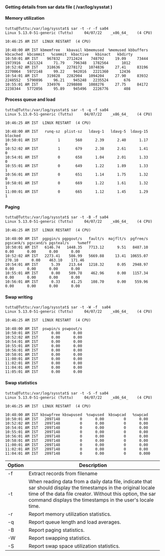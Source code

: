 #### Getting details from sar data file ( /var/log/sysstat )


#### Memory utilization

```
tuttu@Tuttu:/var/log/sysstat$ sar -t -r -f sa04
Linux 5.13.0-51-generic (Tuttu) 	04/07/22 	_x86_64_	(4 CPU)

10:46:25 AM IST  LINUX RESTART	(4 CPU)

10:48:00 AM IST kbmemfree   kbavail kbmemused  %memused kbbuffers  kbcached  kbcommit   %commit  kbactive   kbinact   kbdirty
10:50:01 AM IST    967832   2712424    748792     19.09     73444   1973916   4321324     71.79    796348   1782564      1012
10:52:02 AM IST    318636   2278172   1074836     27.41     83196   2270064   5972148     99.22    942016   2221360     12436
10:54:01 AM IST    319828   2282904   1094204     27.90     83932   2248552   5790896     96.21    945248   2235524       676
10:55:01 AM IST    334976   2298808   1088276     27.75     84172   2238344   5772056     95.89    945496   2226776       408
```
#### Process queue and load

```
tuttu@Tuttu:/var/log/sysstat$ sar -t -q -f sa04
Linux 5.13.0-51-generic (Tuttu) 	04/07/22 	_x86_64_	(4 CPU)

10:46:25 AM IST  LINUX RESTART	(4 CPU)

10:48:00 AM IST   runq-sz  plist-sz   ldavg-1   ldavg-5  ldavg-15   blocked
10:50:01 AM IST         1       560      2.39      2.40      1.17         0
10:52:02 AM IST         1       679      2.38      2.61      1.41         0
10:54:01 AM IST         0       658      1.04      2.01      1.33         0
10:55:01 AM IST         0       649      1.22      1.89      1.33         1
10:56:01 AM IST         0       651      1.14      1.75      1.32         0
10:58:01 AM IST         0       669      1.22      1.61      1.32         1
11:00:01 AM IST         0       665      1.12      1.45      1.29         1
```

#### Paging

```
tuttu@Tuttu:/var/log/sysstat$ sar -t -B -f sa04
Linux 5.13.0-51-generic (Tuttu) 	04/07/22 	_x86_64_	(4 CPU)

10:46:25 AM IST  LINUX RESTART	(4 CPU)

10:48:00 AM IST  pgpgin/s pgpgout/s   fault/s  majflt/s  pgfree/s pgscank/s pgscand/s pgsteal/s    %vmeff
10:50:01 AM IST   6146.74   1448.35   7713.12      9.51   8487.10      0.00      0.00      0.00      0.00
10:52:02 AM IST   2273.41    586.99   5669.88     13.41  10655.07    270.10      0.00    463.10    171.46
10:54:01 AM IST      5.39    213.64   1218.32      0.05   2948.97      0.00      0.00      0.00      0.00
10:55:01 AM IST      0.00    509.78    462.96      0.00   1157.34      0.00      0.00      0.00      0.00
10:56:01 AM IST      0.33     41.25    108.70      0.00    559.96      0.00      0.00      0.00      0.00
```

#### Swap writing

```
tuttu@Tuttu:/var/log/sysstat$ sar -t -W -f  sa04
Linux 5.13.0-51-generic (Tuttu) 	04/07/22 	_x86_64_	(4 CPU)

10:46:25 AM IST  LINUX RESTART	(4 CPU)

10:48:00 AM IST  pswpin/s pswpout/s
10:50:01 AM IST      0.00      0.00
10:52:02 AM IST      0.00      0.00
10:54:01 AM IST      0.00      0.00
10:55:01 AM IST      0.00      0.00
10:56:01 AM IST      0.00      0.00
10:58:01 AM IST      0.00      0.00
11:00:01 AM IST      0.00      0.00
11:02:01 AM IST      0.00      0.00
11:04:01 AM IST      0.00      0.00
11:05:01 AM IST      0.00      0.00
```

#### Swap statistics

```
tuttu@Tuttu:/var/log/sysstat$ sar -t -S -f sa04
Linux 5.13.0-51-generic (Tuttu) 	04/07/22 	_x86_64_	(4 CPU)

10:46:25 AM IST  LINUX RESTART	(4 CPU)

10:48:00 AM IST kbswpfree kbswpused  %swpused  kbswpcad   %swpcad
10:50:01 AM IST   2097148         0      0.00         0      0.00
10:52:02 AM IST   2097148         0      0.00         0      0.00
10:54:01 AM IST   2097148         0      0.00         0      0.00
10:55:01 AM IST   2097148         0      0.00         0      0.00
10:56:01 AM IST   2097148         0      0.00         0      0.00
10:58:01 AM IST   2097148         0      0.00         0      0.00
11:00:01 AM IST   2097148         0      0.00         0      0.00
11:02:01 AM IST   2097148         0      0.00         0      0.00
11:04:01 AM IST   2097148         0      0.00         0      0.000
```

|  Option  | Description|
---------|-----------
-f   |  Extract records from filename 
-t |  When reading data from a daily data file, indicate that sar should display the timestamps in the original locale time of the data file creator. Without this option, the sar command displays the timestamps in the user's locale time.
-r |  Report memory utilization statistics. 
-q |  Report queue length and load averages.
-B  |  Report paging statistics.
-W |  Report swapping statistics.
-S   |  Report swap space utilization statistics. 
